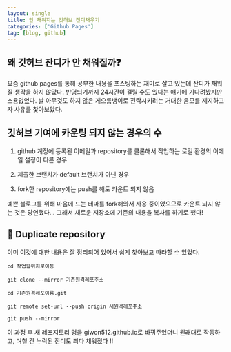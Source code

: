 ```yaml
---
layout: single
title: 안 채워지는 깃허브 잔디채우기
categories: ['Github Pages']
tag: [blog, github]
---
```




## 왜 깃허브 잔디가 안 채워질까❓


요즘 github pages를 통해 공부한 내용을 포스팅하는 재미로 살고 있는데 잔디가 채워질 생각을 하지 않았다. 반영되기까지 24시간이 걸릴 수도 있다는 얘기에 기다려봤지만 소용없었다. 날 아무것도 하지 않은 게으름뱅이로 전락시키려는 거대한 음모를 제지하고자 사유를 찾아보았다.

## 깃허브 기여에 카운팅 되지 않는 경우의 수


1) github 계정에 등록된 이메일과 repository를 클론해서 작업하는 로컬 환경의 이메일 설정이 다른 경우

2) 제출한 브랜치가 default 브랜치가 아닌 경우

3) fork한 repository에는 push를 해도 카운트 되지 않음

예쁜 블로그를 위해 마음에 드는 테마를 fork해와서 사용 중이었으므로 카운트 되지 않는 것은 당연했다… 그래서 새로운 저장소에 기존의 내용을 복사를 하기로 했다!

## 📖 Duplicate repository


이미 이것에 대한 내용은 잘 정리되어 있어서 쉽게 찾아보고 따라할 수 있었다.

```
cd 작업할위치로이동

git clone --mirror 기존원격레포주소

cd 기존원격레포이름.git

git remote set-url --push origin 새원격레포주소

git push --mirror
```

이 과정 후 새 레포지토리 명을 giwon512.github.io로 바꿔주었더니 원래대로 작동하고, 며칠 간 누락된 잔디도 죄다 채워졌다 ‼️
